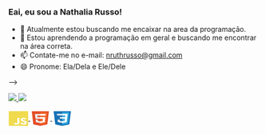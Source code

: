 ### Eai, eu sou a Nathalia Russo!



- 🔭 Atualmente estou buscando me encaixar na area da programação.
- 🌱 Estou aprendendo a programação em geral e buscando me encontrar na área correta.
- 📫 Contate-me no e-mail: nruthrusso@gmail.com
- 😄 Pronome: Ela/Dela e Ele/Dele

-->
<div>
  <a href="https://github.com/NathaliaRusso91">
  <img height="180em" src="https://github-readme-stats.vercel.app/api?username=NathaliaRusso91&show_icons=true&theme=tokyonight&include_all_commits=true&count_private=true"/>
  <img height="180em" src="https://github-readme-stats.vercel.app/api/top-langs/?username=NathaliaRusso91&layout=compact&langs_count=7&theme=tokyonight"/>
    </div>
  <div style="display: inline_block"><br>
  <img align="center" alt="Rafa-Js" height="30" width="40" src="https://raw.githubusercontent.com/devicons/devicon/master/icons/javascript/javascript-plain.svg">
  <img align="center" alt="Rafa-HTML" height="30" width="40" src="https://raw.githubusercontent.com/devicons/devicon/master/icons/html5/html5-original.svg">
  <img align="center" alt="Rafa-CSS" height="30" width="40" src="https://raw.githubusercontent.com/devicons/devicon/master/icons/css3/css3-original.svg"> 
</div>
